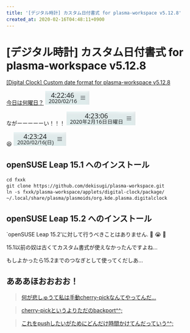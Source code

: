 ```yaml
---
title: '[デジタル時計] カスタム日付書式 for plasma-workspace v5.12.8'
created_at: 2020-02-16T04:48:11+0900
---
```

# \[デジタル時計\] カスタム日付書式 for plasma-workspace v5.12.8

[\[Digital Clock\] Custom date format for plasma-workspace v5.12.8](https://github.com/dekisugi/plasma-workspace)

[今日は何曜日？](https://ejje.weblio.jp/sentence/content/What+day+is+it+today%3F)
![2020/02/16](short-date.png)

ながーーーーーい！！！
![2020年2月16日日曜日](long-date.png)

:satisfied:
![2020/02/16(日)](custom-date.png)


## openSUSE Leap 15.1 へのインストール

    cd fxxk
    git clone https://github.com/dekisugi/plasma-workspace.git
    ln -s fxxk/plasma-workspace/applets/digital-clock/package/ ~/.local/share/plasma/plasmoids/org.kde.plasma.digitalclock


## openSUSE Leap 15.2 へのインストール

\`openSUSE Leap 15.2\'に対して行うべきことはありません. :fu: :sob: :fu:

15.1以前の奴は古くてカスタム書式が使えなかったんですよね…

もしよかったら15.2までのつなぎとして使ってくだしあ…


## あああほおおおお！

> [何が悲しゅうて私は手動cherry-pickなんてやってんだ…](https://mstdn.maud.io/@dekisugi/103664185057096510)

> [cherry-pickというよりただのbackport^^;](https://mstdn.maud.io/@dekisugi/103664188014521648)

> [これをpushしたいがためにどんだけ時間かけてんだっていう^^;](https://mstdn.maud.io/@dekisugi/103664291709241562)
